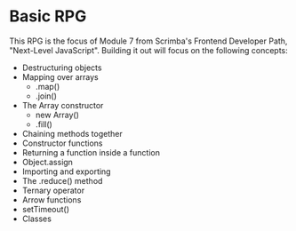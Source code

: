 # Basic RPG

This RPG is the focus of Module 7 from Scrimba's Frontend Developer Path, "Next-Level JavaScript". Building it out will focus on the following concepts:

- Destructuring objects
- Mapping over arrays
    - .map()
    - .join()
- The Array constructor
    - new Array()
    - .fill()
- Chaining methods together
- Constructor functions
- Returning a function inside a function
- Object.assign
- Importing and exporting
- The .reduce() method
- Ternary operator
- Arrow functions
- setTimeout()
- Classes